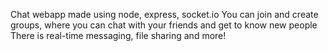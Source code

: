 Chat webapp made using node, express, socket.io
You can join and create groups, where you can chat with your friends and get to know new people
There is real-time messaging, file sharing and more!